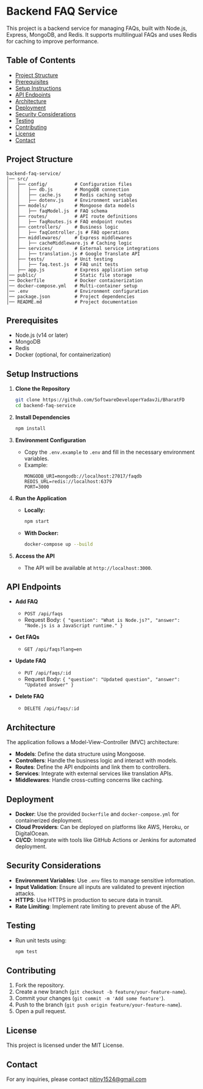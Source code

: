# Backend FAQ Service

This project is a backend service for managing FAQs, built with Node.js, Express, MongoDB, and Redis. It supports multilingual FAQs and uses Redis for caching to improve performance.

## Table of Contents

- [Project Structure](#project-structure)
- [Prerequisites](#prerequisites)
- [Setup Instructions](#setup-instructions)
- [API Endpoints](#api-endpoints)
- [Architecture](#architecture)
- [Deployment](#deployment)
- [Security Considerations](#security-considerations)
- [Testing](#testing)
- [Contributing](#contributing)
- [License](#license)
- [Contact](#contact)

## Project Structure
```
backend-faq-service/
│── src/
│   ├── config/          # Configuration files
│   │   ├── db.js        # MongoDB connection
│   │   ├── cache.js     # Redis caching setup
│   │   ├── dotenv.js    # Environment variables
│   ├── models/          # Mongoose data models
│   │   ├── faqModel.js  # FAQ schema
│   ├── routes/          # API route definitions
│   │   ├── faqRoutes.js # FAQ endpoint routes
│   ├── controllers/     # Business logic
│   │   ├── faqController.js # FAQ operations
│   ├── middlewares/     # Express middlewares
│   │   ├── cacheMiddleware.js # Caching logic
│   ├── services/        # External service integrations
│   │   ├── translation.js # Google Translate API
│   ├── tests/           # Unit testing
│   │   ├── faq.test.js  # FAQ unit tests
│   ├── app.js           # Express application setup
│── public/              # Static file storage
│── Dockerfile           # Docker containerization
│── docker-compose.yml   # Multi-container setup
│── .env                 # Environment configuration
│── package.json         # Project dependencies
│── README.md            # Project documentation
```

## Prerequisites

- Node.js (v14 or later)
- MongoDB
- Redis
- Docker (optional, for containerization)

## Setup Instructions

1. **Clone the Repository**
   ```bash
   git clone https://github.com/SoftwareDeveloperYadavJi/BharatFD
   cd backend-faq-service
   ```

2. **Install Dependencies**
   ```bash
   npm install
   ```

3. **Environment Configuration**
   - Copy the `.env.example` to `.env` and fill in the necessary environment variables.
   - Example:
     ```
     MONGODB_URI=mongodb://localhost:27017/faqdb
     REDIS_URL=redis://localhost:6379
     PORT=3000
     ```

4. **Run the Application**
   - **Locally:**
     ```bash
     npm start
     ```
   - **With Docker:**
     ```bash
     docker-compose up --build
     ```

5. **Access the API**
   - The API will be available at `http://localhost:3000`.

## API Endpoints

- **Add FAQ**
  - `POST /api/faqs`
  - Request Body: `{ "question": "What is Node.js?", "answer": "Node.js is a JavaScript runtime." }`

- **Get FAQs**
  - `GET /api/faqs?lang=en`

- **Update FAQ**
  - `PUT /api/faqs/:id`
  - Request Body: `{ "question": "Updated question", "answer": "Updated answer" }`

- **Delete FAQ**
  - `DELETE /api/faqs/:id`

## Architecture

The application follows a Model-View-Controller (MVC) architecture:
- **Models**: Define the data structure using Mongoose.
- **Controllers**: Handle the business logic and interact with models.
- **Routes**: Define the API endpoints and link them to controllers.
- **Services**: Integrate with external services like translation APIs.
- **Middlewares**: Handle cross-cutting concerns like caching.

## Deployment

- **Docker**: Use the provided `Dockerfile` and `docker-compose.yml` for containerized deployment.
- **Cloud Providers**: Can be deployed on platforms like AWS, Heroku, or DigitalOcean.
- **CI/CD**: Integrate with tools like GitHub Actions or Jenkins for automated deployment.

## Security Considerations

- **Environment Variables**: Use `.env` files to manage sensitive information.
- **Input Validation**: Ensure all inputs are validated to prevent injection attacks.
- **HTTPS**: Use HTTPS in production to secure data in transit.
- **Rate Limiting**: Implement rate limiting to prevent abuse of the API.

## Testing

- Run unit tests using:
  ```bash
  npm test
  ```

## Contributing

1. Fork the repository.
2. Create a new branch (`git checkout -b feature/your-feature-name`).
3. Commit your changes (`git commit -m 'Add some feature'`).
4. Push to the branch (`git push origin feature/your-feature-name`).
5. Open a pull request.

## License

This project is licensed under the MIT License.

## Contact

For any inquiries, please contact nitiny1524@gmail.com 
